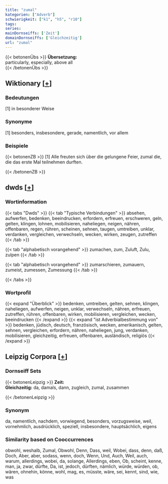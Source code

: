 ```yaml
---
title: "zumal"
kategorien: ["Adverb"]
schwierigkeit: ["k1", "h5", "r10"]
tags:
series:
mainDornseiffs: ['Zeit']
domainDornseiffs: ['Gleichzeitig']
url: "zumal"
---
```


{{< betonenÜbs >}}
**Übersetzung:**  
particularly, especially, above all  
{{< /betonenÜbs >}}

## Wiktionary [[+](https://de.wiktionary.org/wiki/zumal)]

### Bedeutungen
[1] in besonderer Weise  

### Synonyme
[1] besonders, insbesondere, gerade, namentlich, vor allem  

### Beispiele
{{< betonenZB >}}
[1] Alle freuten sich über die gelungene Feier, zumal die, die das erste Mal teilnehmen durften.  

{{< /betonenZB >}}


## dwds [[+](https://www.dwds.de/wb/zumal)]

### Wortinformation
{{< tabs "Dwds" >}}
{{< tab "Typische Verbindungen" >}}
absehen, aufwerfen, bedenken, beeindrucken, erfordern, erfreuen, erschweren, geln, gelten, klingen, lohnen, mobilisieren, naheliegen, neigen, nähren, offenbaren, regen, rühren, scheinen, sehnen, taugen, umtreiben, unklar, verdanken, vergleichen, verwechseln, wecken, wirken, zeugen, zutreffen
{{< /tab >}}

{{< tab "alphabetisch vorangehend" >}}
zumachen, zum, Zuluft, Zulu, zulpen
{{< /tab >}}

{{< tab "alphabetisch vorangehend" >}}
zumarschieren, zumauern, zumeist, zumessen, Zumessung
{{< /tab >}}

{{< /tabs >}}

### Wortprofil
{{< expand "Überblick" >}} bedenken, umtreiben, gelten, sehnen, klingen, naheliegen, aufwerfen, neigen, unklar, verwechseln, nähren, erfreuen, zutreffen, rühren, offenbaren, wirken, mobilisieren, vergleichen, wecken, beeindrucken {{< /expand >}}
{{< expand "ist Adverbialbestimmung von" >}} bedenken, jüdisch, deutsch, französisch, wecken, amerikanisch, gelten, sehnen, vergleichen, erfordern, nähren, naheliegen, jung, verdanken, mobilisieren, gleichzeitig, erfreuen, offenbaren, ausländisch, religiös {{< /expand >}}

## Leipzig Corpora [[+](https://corpora.uni-leipzig.de/en/res?word=zumal&corpusId=deu_newscrawl-public_2018)]

### Dornseiff Sets
{{< betonenLeipzig >}}
**Zeit:**  
**Gleichzeitig:** da, damals, dann, zugleich, zumal, zusammen  

{{< /betonenLeipzig >}}

### Synonym
da, namentlich, nachdem, vorwiegend, besonders, vorzugsweise, weil, vornehmlich, ausdrücklich, speziell, insbesondere, hauptsächlich, eigens


### Similarity based on Cooccurrences
obwohl, weshalb, Zumal, Obwohl, Denn, Dass, weil, Wobei, dass, denn, daß, Doch, Aber, aber, sodass, wenn, doch, Wenn, Und, Auch, Weil, auch, warum, allerdings, wobei, da, solange, Allerdings, eben, Ob, scheint, kenne, man, ja, zwar, dürfte, Da, ist, jedoch, dürften, nämlich, würde, würden, ob, wären, ohnehin, könne, wohl, mag, es, müsste, wäre, sei, kennt, sind, wie, was

